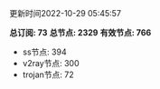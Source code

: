 更新时间2022-10-29 05:45:57

**总订阅: 73**
**总节点: 2329**
**有效节点: 766**
- ss节点: 394
- v2ray节点: 300
- trojan节点: 72
